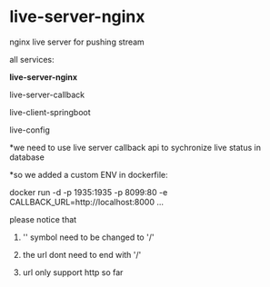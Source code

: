 # live-server-nginx
nginx live server for pushing stream

all services:

<b>live-server-nginx</b>

live-server-callback

live-client-springboot

live-config

*we need to use live server callback api to sychronize live status in database

*so we added a custom ENV in dockerfile:

docker run -d -p 1935:1935 -p 8099:80 -e CALLBACK_URL=http:\/\/localhost:8000 ...

please notice that 

1. '\' symbol need to be changed to '/\' 

2. the url dont need to end with '/' 

3. url only support http so far
